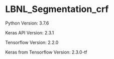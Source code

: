 # LBNL_Segmentation_crf

Python Version: 3.7.6

Keras API Version: 2.3.1

Tensorflow Version: 2.2.0

Keras from Tensorflow Version: 2.3.0-tf
